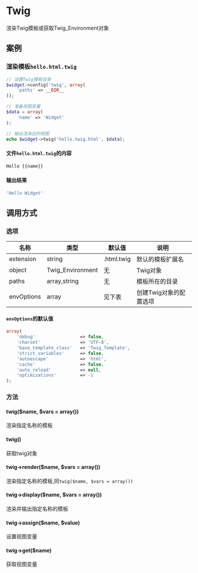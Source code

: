 Twig
====

渲染Twig模板或获取Twig_Environment对象

案例
----

### 渲染模板`hello.html.twig`
```php
// 设置Twig模板目录
$widget->config('twig', array(
    'paths' => __DIR__
));

// 准备视图变量
$data = array(
    'name' => 'Widget'
);

// 输出渲染后的视图
echo $widget->twig('hello.twig.html', $data);
```

#### 文件`hello.html.twig`的内容
```php
Hello {{name}}
```

#### 输出结果
```php
'Hello Widget'
```

调用方式
--------

### 选项

| 名称                | 类型             | 默认值     | 说明                   |
|---------------------|------------------|------------|------------------------|
| extension           | string           | .html.twig | 默认的模板扩展名       |
| object              | Twig_Environment | 无         | Twig对象               |
| paths               | array,string     | 无         | 模板所在的目录         |
| envOptions          | array            | 见下表     | 创建Twig对象的配置选项 |

#### `envOptions`的默认值
```php
array(
    'debug'                 => false,
    'charset'               => 'UTF-8',
    'base_template_class'   => 'Twig_Template',
    'strict_variables'      => false,
    'autoescape'            => 'html',
    'cache'                 => false,
    'auto_reload'           => null,
    'optimizations'         => -1
);
```

### 方法

#### twig($name, $vars = array())
渲染指定名称的模板

#### twig()
获取twig对象

#### twig->render($name, $vars = array())
渲染指定名称的模板,同`twig($name, $vars = array())`

#### twig->display($name, $vars = array())
渲染并输出指定名称的模板

#### twig->assign($name, $value)
设置视图变量

#### twig->get($name)
获取视图变量